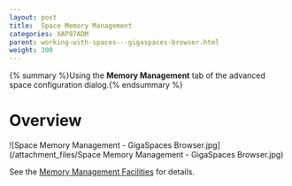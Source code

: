 ```yaml
---
layout: post
title:  Space Memory Management
categories: XAP97ADM
parent: working-with-spaces---gigaspaces-browser.html
weight: 300
---
```


{% summary %}Using the **Memory Management** tab of the advanced space configuration dialog.{% endsummary %}

# Overview

![Space Memory Management - GigaSpaces Browser.jpg](/attachment_files/Space Memory Management - GigaSpaces Browser.jpg)

See the [Memory Management Facilities](./memory-management-facilities.html) for details.
